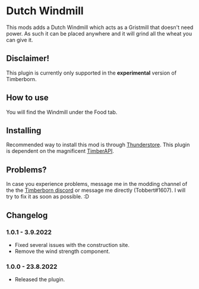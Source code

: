 # Dutch Windmill

This mods adds a Dutch Windmill which acts as a Gristmill that doesn't need power. As such it can be placed anywhere and it will grind all the wheat you can give it. 

## Disclaimer!

This plugin is currently only supported in the **experimental** version of Timberborn.

## How to use

You will find the Windmill under the Food tab. 

## Installing

Recommended way to install this mod is through [Thunderstore](https://timberborn.thunderstore.io/). This plugin is dependent on the magnificent [TimberAPI](https://github.com/Timberborn-Modding-Central/TimberAPI).

## Problems?

In case you experience problems, message me in the modding channel of the the [Timberborn discord](https://discord.gg/mfbBF4cWpX) or message me directly (Tobbert#1607). I will try to fix it as soon as possible. :D

## Changelog

### 1.0.1 - 3.9.2022

- Fixed several issues with the construction site.
- Remove the wind strength component. 

### 1.0.0 - 23.8.2022

- Released the plugin.
